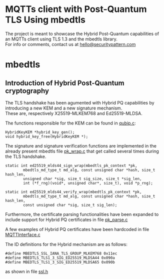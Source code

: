# MQTTs client with Post-Quantum TLS Using mbedtls
The project is meant to showcase the Hybrid Post-Quantum capabilities of an MQTTs client using TLS 1.3 and the mbedtls library. \
For info or comments, contact us at hello@securitypattern.com
# mbedtls
## Introduction of Hybrid Post-Quantum cryptography 

The TLS handshake has been agumented with Hybrid PQ capabilities by introducing a new KEM and a new signature mechanism. \
These are, respectively X25519-MLKEM768 and Ed25519-MLDSA.

The functions responsible for the KEM can be found in [qubip.c](https://github.com/QUBIP/pq-mqtt-client-mbedtls/blob/main/stm32_f429/Middlewares/Third_Party/MBEDTLS/library/qubip.c):
```
HybridKeyKEM *hybrid_key_gen();
void hybrid_key_free(HybridKeyKEM *);
```
The signature and signature verification functions are implemented in the already present mbedtls file [pk_wrap.c](https://github.com/QUBIP/pq-mqtt-client-mbedtls/blob/8651821b60df32601ef3e36d88d89c398002bf2e/stm32_f429/Middlewares/Third_Party/MBEDTLS/library/pk_wrap.c#L1363) that get called several times during the TLS handshake.

```
static int ed25519_mlds44_sign_wrap(mbedtls_pk_context *pk,
		mbedtls_md_type_t md_alg, const unsigned char *hash, size_t hash_len,
		unsigned char *sig, size_t sig_size, size_t *sig_len,
		int (*f_rng)(void*, unsigned char*, size_t), void *p_rng);

static int ed25519_mlds44_verify_wrap(mbedtls_pk_context *pk,
		mbedtls_md_type_t md_alg, const unsigned char *hash, size_t hash_len,
		const unsigned char *sig, size_t sig_len);
```

Furthermore, the certificate parsing functionalities have been expanded to include support for Hybrid PQ certificates in file [pk_parse.c](https://github.com/QUBIP/pq-mqtt-client-mbedtls/blob/main/stm32_f429/Middlewares/Third_Party/MBEDTLS/library/pkparse.c#L594)

A few examples of Hybrid PQ certificates have been hardcoded in file [MQTTInterface.c](https://github.com/QUBIP/pq-mqtt-client-mbedtls/blob/main/stm32_f429/Middlewares/Third_Party/MQTT/MQTTInterface.c#L485)

The ID definitions for the Hybrid mechanism are as follows:
```
#define MBEDTLS_SSL_IANA_TLS_GROUP_MLKEM768 0x11ec
#define MBEDTLS_TLS1_3_SIG_ED25519_MLDSA44 0x090a
#define MBEDTLS_TLS1_3_SIG_ED25519_MLDSA65 0x090b
```
as shown in file [ssl.h](https://github.com/QUBIP/pq-mqtt-client-mbedtls/blob/main/stm32_f429/Middlewares/Third_Party/MBEDTLS/include/mbedtls/ssl.h)
